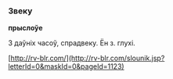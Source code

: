 ### Звеку
**прыслоўе**

З даўніх часоў, спрадвеку. Ён з. глухі.

<a rel="author">[http://rv-blr.com/](http://rv-blr.com/slounik.jsp?letterId=0&maskId=0&pageId=1123)</a>
